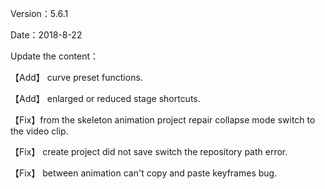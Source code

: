 Version：5.6.1

Date：2018-8-22

Update the content：

【Add】 curve preset functions.

【Add】 enlarged or reduced stage shortcuts.

【Fix】from the skeleton animation project repair collapse mode switch to the video clip.

【Fix】 create project did not save switch the repository path error.

【Fix】 between animation can't copy and paste keyframes bug.
